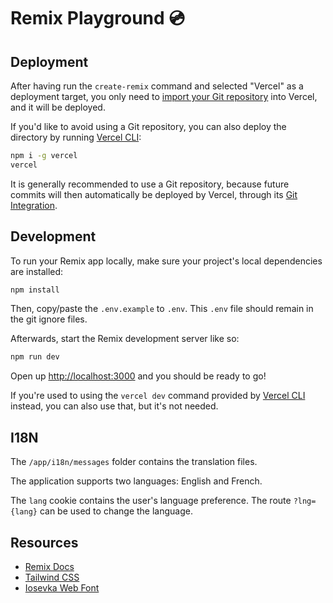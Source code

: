 # Remix Playground 💿

## Deployment

After having run the `create-remix` command and selected "Vercel" as a deployment target, you only need to [import your Git repository](https://vercel.com/new) into Vercel, and it will be deployed.

If you'd like to avoid using a Git repository, you can also deploy the directory by running [Vercel CLI](https://vercel.com/cli):

```sh
npm i -g vercel
vercel
```

It is generally recommended to use a Git repository, because future commits will then automatically be deployed by Vercel, through its [Git Integration](https://vercel.com/docs/concepts/git).

## Development

To run your Remix app locally, make sure your project's local dependencies are installed:

```sh
npm install
```

Then, copy/paste the `.env.example` to `.env`. This `.env` file should remain in the git ignore files.

Afterwards, start the Remix development server like so:

```sh
npm run dev
```

Open up [http://localhost:3000](http://localhost:3000) and you should be ready to go!

If you're used to using the `vercel dev` command provided by [Vercel CLI](https://vercel.com/cli) instead, you can also use that, but it's not needed.

## I18N

The `/app/i18n/messages` folder contains the translation files.

The application supports two languages: English and French.

The `lang` cookie contains the user's language preference. The route `?lng={lang}` can be used to change the language.

## Resources

- [Remix Docs](https://remix.run/docs)
- [Tailwind CSS](https://github.com/remix-run/examples/tree/main/tailwindcss)
- [Iosevka Web Font](https://github.com/be5invis/Iosevka)
